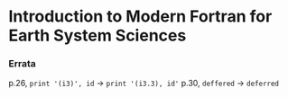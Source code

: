 # Introduction to Modern Fortran for Earth System Sciences

### Errata
p.26, `print '(i3)', id` -> `print '(i3.3), id'`
p.30, `deffered` -> `deferred`
